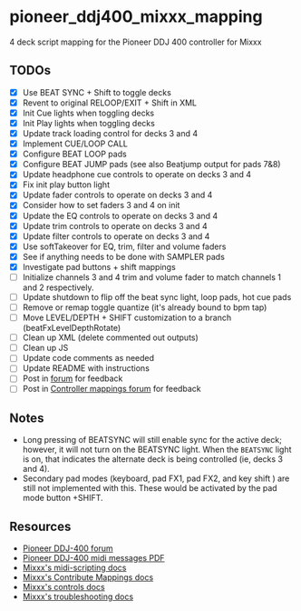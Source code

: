 # pioneer_ddj400_mixxx_mapping
4 deck script mapping for the Pioneer DDJ 400 controller for Mixxx

## TODOs

- [x] Use BEAT SYNC + Shift to toggle decks
- [x] Revent to original RELOOP/EXIT + Shift in XML
- [x] Init Cue lights when toggling decks
- [x] Init Play lights when toggling decks
- [x] Update track loading control for decks 3 and 4
- [x] Implement CUE/LOOP CALL
- [x] Configure BEAT LOOP pads
- [x] Configure BEAT JUMP pads (see also Beatjump output for pads 7&8)
- [x] Update headphone cue controls to operate on decks 3 and 4
- [x] Fix init play button light
- [x] Update fader controls to operate on decks 3 and 4
- [x] Consider how to set faders 3 and 4 on init
- [x] Update the EQ controls to operate on decks 3 and 4
- [x] Update trim controls to operate on decks 3 and 4
- [x] Update filter controls to operate on decks 3 and 4
- [x] Use softTakeover for EQ, trim, filter and volume faders
- [x] See if anything needs to be done with SAMPLER pads
- [x] Investigate pad buttons + shift mappings
- [ ] Initialize channels 3 and 4 trim and volume fader to match channels 1 and 2 respectively.
- [ ] Update shutdown to flip off the beat sync light, loop pads, hot cue pads
- [ ] Remove or remap toggle quantize (it's already bound to bpm tap)
- [ ] Move LEVEL/DEPTH + SHIFT customization to a branch (beatFxLevelDepthRotate)
- [ ] Clean up XML (delete commented out outputs)
- [ ] Clean up JS
- [ ] Update code comments as needed
- [ ] Update README with instructions
- [ ] Post in [forum](https://mixxx.discourse.group/t/pioneer-ddj-400/17476) for feedback
- [ ] Post in [Controller mappings forum](https://mixxx.discourse.group/c/controller-mappings/10) for feedback

## Notes

- Long pressing of BEATSYNC will still enable sync for the active deck; however,
  it will not turn on the BEATSYNC light. When the `BEATSYNC` light is on, that
  indicates the alternate deck is being controlled (ie, decks 3 and 4).
- Secondary pad modes (keyboard, pad FX1, pad FX2, and key shift ) are still not
  implemented with this. These would be activated by the pad mode button +SHIFT.

## Resources

- [Pioneer DDJ-400 forum](https://mixxx.discourse.group/t/pioneer-ddj-400/17476)
- [Pioneer DDJ-400 midi messages PDF](https://www.pioneerdj.com/-/media/pioneerdj/software-info/controller/ddj-400/ddj-400_midi_message_list_e1.pdf?la=en&hash=21267BEBE0C043449CBC2A039996279E3D14B8EB)
- [Mixxx's midi-scripting docs](https://github.com/mixxxdj/mixxx/wiki/Midi-Scripting)
- [Mixxx's Contribute Mappings docs](https://github.com/mixxxdj/mixxx/wiki/Contributing-Mappings)
- [Mixxx's controls docs](https://manual.mixxx.org/2.3/en/chapters/appendix/mixxx_controls.html)
- [Mixxx's troubleshooting docs](https://github.com/mixxxdj/mixxx/wiki/troubleshooting)

